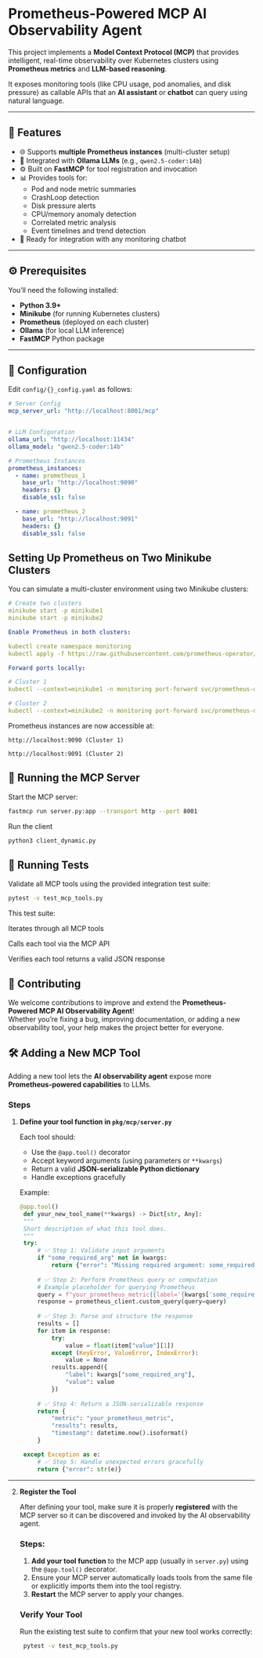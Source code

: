 # Prometheus-Powered MCP AI Observability Agent

This project implements a **Model Context Protocol (MCP)** that provides intelligent, real-time observability over Kubernetes clusters using **Prometheus metrics** and **LLM-based reasoning**.  

It exposes monitoring tools (like CPU usage, pod anomalies, and disk pressure) as callable APIs that an **AI assistant** or **chatbot** can query using natural language.

---

## 🚀 Features

- 🌐 Supports **multiple Prometheus instances** (multi-cluster setup)
- 🤖 Integrated with **Ollama LLMs** (e.g., `qwen2.5-coder:14b`)
- ⚙️ Built on **FastMCP** for tool registration and invocation
- 📊 Provides tools for:
  - Pod and node metric summaries
  - CrashLoop detection
  - Disk pressure alerts
  - CPU/memory anomaly detection
  - Correlated metric analysis
  - Event timelines and trend detection
- 🧩 Ready for integration with any monitoring chatbot

---

## ⚙️ Prerequisites

You’ll need the following installed:

- **Python 3.9+**
- **Minikube** (for running Kubernetes clusters)
- **Prometheus** (deployed on each cluster)
- **Ollama** (for local LLM inference)
- **FastMCP** Python package

---

## 🧰 Configuration

Edit `config/{}_config.yaml` as follows:

```yaml
# Server Config
mcp_server_url: "http://localhost:8001/mcp"


# LLM Configuration
ollama_url: "http://localhost:11434"
ollama_model: "qwen2.5-coder:14b"

# Prometheus Instances
prometheus_instances:
  - name: prometheus_1
    base_url: "http://localhost:9090"
    headers: {}
    disable_ssl: false

  - name: prometheus_2
    base_url: "http://localhost:9091"
    headers: {}
    disable_ssl: false
```

##  Setting Up Prometheus on Two Minikube Clusters

You can simulate a multi-cluster environment using two Minikube clusters:

```yaml
# Create two clusters
minikube start -p minikube1
minikube start -p minikube2

Enable Prometheus in both clusters:

kubectl create namespace monitoring
kubectl apply -f https://raw.githubusercontent.com/prometheus-operator/prometheus-operator/main/bundle.yaml

Forward ports locally:

# Cluster 1
kubectl --context=minikube1 -n monitoring port-forward svc/prometheus-operated 9090:9090

# Cluster 2
kubectl --context=minikube2 -n monitoring port-forward svc/prometheus-operated 9091:9090
```

Prometheus instances are now accessible at:

    http://localhost:9090 (Cluster 1)

    http://localhost:9091 (Cluster 2)

## 🚀 Running the MCP Server

Start the MCP server: 

```bash
fastmcp run server.py:app --transport http --port 8001
```

Run the client

```bash
python3 client_dynamic.py
```

## 🧪 Running Tests

Validate all MCP tools using the provided integration test suite:

```bash
pytest -v test_mcp_tools.py
```

This test suite:

Iterates through all MCP tools

Calls each tool via the MCP API

Verifies each tool returns a valid JSON response

## 🤝 Contributing

We welcome contributions to improve and extend the **Prometheus-Powered MCP AI Observability Agent**!  
Whether you’re fixing a bug, improving documentation, or adding a new observability tool, your help makes the project better for everyone.

## 🛠️ Adding a New MCP Tool

Adding a new tool lets the **AI observability agent** expose more **Prometheus-powered capabilities** to LLMs.

### Steps

1. **Define your tool function in `pkg/mcp/server.py`**

   Each tool should:
   - Use the `@app.tool()` decorator  
   - Accept keyword arguments (using parameters or `**kwargs`)  
   - Return a valid **JSON-serializable Python dictionary**  
   - Handle exceptions gracefully  

   Example:
   ```python
   @app.tool()
    def your_new_tool_name(**kwargs) -> Dict[str, Any]:
    """
    Short description of what this tool does.
    """
    try:
        # ✅ Step 1: Validate input arguments
        if "some_required_arg" not in kwargs:
            return {"error": "Missing required argument: some_required_arg"}
        
        # ✅ Step 2: Perform Prometheus query or computation
        # Example placeholder for querying Prometheus
        query = f"your_prometheus_metric{{label='{kwargs['some_required_arg']}'}}"
        response = prometheus_client.custom_query(query=query)
        
        # ✅ Step 3: Parse and structure the response
        results = []
        for item in response:
            try:
                value = float(item["value"][1])
            except (KeyError, ValueError, IndexError):
                value = None
            results.append({
                "label": kwargs["some_required_arg"],
                "value": value
            })
        
        # ✅ Step 4: Return a JSON-serializable response
        return {
            "metric": "your_prometheus_metric",
            "results": results,
            "timestamp": datetime.now().isoformat()
        }

    except Exception as e:
        # ✅ Step 5: Handle unexpected errors gracefully
        return {"error": str(e)}

---
2. **Register the Tool**

   After defining your tool, make sure it is properly **registered** with the MCP server so it can be discovered and invoked by the AI observability agent.

   ### Steps:
   1. **Add your tool function** to the MCP app (usually in `server.py`) using the `@app.tool()` decorator.
   2. Ensure your MCP server automatically loads tools from the same file or explicitly imports them into the tool registry.
   3. **Restart** the MCP server to apply your changes.

   ### Verify Your Tool
   Run the existing test suite to confirm that your new tool works correctly:

   ```bash
    pytest -v test_mcp_tools.py
